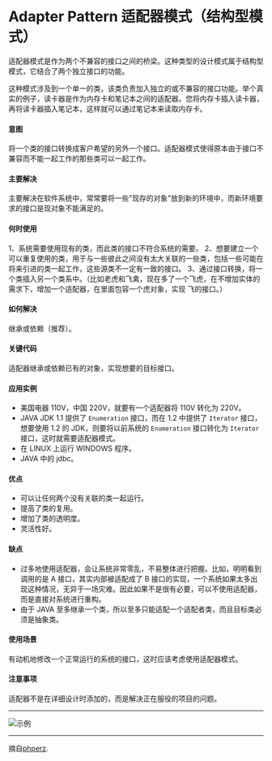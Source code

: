 # Adapter Pattern  适配器模式（结构型模式）

适配器模式是作为两个不兼容的接口之间的桥梁。这种类型的设计模式属于结构型模式，它结合了两个独立接口的功能。

这种模式涉及到一个单一的类，该类负责加入独立的或不兼容的接口功能。举个真实的例子，读卡器是作为内存卡和笔记本之间的适配器。您将内存卡插入读卡器，再将读卡器插入笔记本，这样就可以通过笔记本来读取内存卡。


#### 意图
将一个类的接口转换成客户希望的另外一个接口。适配器模式使得原本由于接口不兼容而不能一起工作的那些类可以一起工作。

#### 主要解决
主要解决在软件系统中，常常要将一些"现存的对象"放到新的环境中，而新环境要求的接口是现对象不能满足的。

#### 何时使用
1、系统需要使用现有的类，而此类的接口不符合系统的需要。
2、想要建立一个可以重复使用的类，用于与一些彼此之间没有太大关联的一些类，包括一些可能在将来引进的类一起工作，这些源类不一定有一致的接口。
3、通过接口转换，将一个类插入另一个类系中。（比如老虎和飞禽，现在多了一个飞虎，在不增加实体的需求下，增加一个适配器，在里面包容一个虎对象，实现 飞的接口。）

#### 如何解决
继承或依赖（推荐）。

#### 关键代码
适配器继承或依赖已有的对象，实现想要的目标接口。

#### 应用实例
* 美国电器 110V，中国 220V，就要有一个适配器将 110V 转化为 220V。
* JAVA JDK 1.1 提供了 `Enumeration` 接口，而在 1.2 中提供了 `Iterator` 接口，想要使用 1.2 的 JDK，则要将以前系统的 `Enumeration` 接口转化为 `Iterator` 接口，这时就需要适配器模式。
* 在 LINUX 上运行 WINDOWS 程序。
* JAVA 中的 jdbc。

#### 优点
* 可以让任何两个没有关联的类一起运行。
* 提高了类的复用。
* 增加了类的透明度。
* 灵活性好。

#### 缺点
* 过多地使用适配器，会让系统非常零乱，不易整体进行把握。比如，明明看到调用的是 A 接口，其实内部被适配成了 B 接口的实现，一个系统如果太多出现这种情况，无异于一场灾难。因此如果不是很有必要，可以不使用适配器，而是直接对系统进行重构。
* 由于 JAVA 至多继承一个类，所以至多只能适配一个适配者类，而且目标类必须是抽象类。

#### 使用场景
有动机地修改一个正常运行的系统的接口，这时应该考虑使用适配器模式。


#### 注意事项
适配器不是在详细设计时添加的，而是解决正在服役的项目的问题。

---

![示例](https://github.com/103style/DesignPatterns/tree/master/pic/AdapterPattern.jpg)

---


摘自[phperz](http://www.phperz.com/article/15/0814/148652.html).